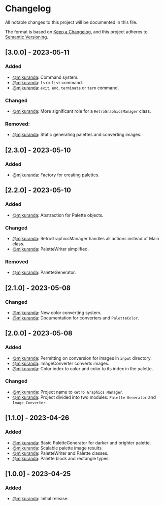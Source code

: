 # Changelog

All notable changes to this project will be documented in this file.

The format is based on [Keep a Changelog](https://keepachangelog.com/en/1.0.0/),
and this project adheres to [Semantic Versioning](https://semver.org/spec/v2.0.0.html).

## [3.0.0] - 2023-05-11
### Added
- [@mjkuranda](https://github.com/mjkuranda): Command system.
- [@mjkuranda](https://github.com/mjkuranda): `ls` or `list` command.
- [@mjkuranda](https://github.com/mjkuranda): `exit`, `end`, `terminate` or `term` command.

### Changed
- [@mjkuranda](https://github.com/mjkuranda): More significant role for a `RetroGraphicsManager` class.

### Removed:
- [@mjkuranda](https://github.com/mjkuranda): Static generating palettes and converting images.

## [2.3.0] - 2023-05-10
### Added
- [@mjkuranda](https://github.com/mjkuranda): Factory for creating palettes.

## [2.2.0] - 2023-05-10
### Added
- [@mjkuranda](https://github.com/mjkuranda): Abstraction for Palette objects.

### Changed
- [@mjkuranda](https://github.com/mjkuranda): RetroGraphicsManager handles all actions instead of Main class.
- [@mjkuranda](https://github.com/mjkuranda): PaletteWriter simplified.

### Removed
- [@mjkuranda](https://github.com/mjkuranda): PaletteGenerator.

## [2.1.0] - 2023-05-08
### Changed
- [@mjkuranda](https://github.com/mjkuranda): New color converting system.
- [@mjkuranda](https://github.com/mjkuranda): Documentation for converters and `PaletteColor`.

## [2.0.0] - 2023-05-08
### Added
- [@mjkuranda](https://github.com/mjkuranda): Permitting on conversion for images in `input` directory.
- [@mjkuranda](https://github.com/mjkuranda): ImageConverter converts images.
- [@mjkuranda](https://github.com/mjkuranda): Color index to color and color to its index in the palette.

### Changed
- [@mjkuranda](https://github.com/mjkuranda): Project name to `Retro Graphics Manager`.
- [@mjkuranda](https://github.com/mjkuranda): Project divided into two modules: `Palette Generator` and `Image Converter`.

## [1.1.0] - 2023-04-26
### Added
- [@mjkuranda](https://github.com/mjkuranda): Basic PaletteGenerator for darker and brighter palette.
- [@mjkuranda](https://github.com/mjkuranda): Scalable palette image results.
- [@mjkuranda](https://github.com/mjkuranda): PaletteWriter and Palette classes.
- [@mjkuranda](https://github.com/mjkuranda): Palette block and rectangle types.

## [1.0.0] - 2023-04-25
### Added
- [@mjkuranda](https://github.com/mjkuranda): Initial release.